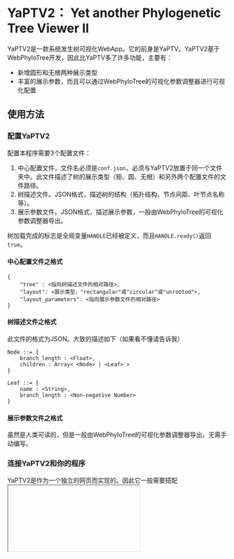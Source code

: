 # YaPTV2： Yet another Phylogenetic Tree Viewer II

YaPTV2是一款系统发生树可视化WebApp。它的前身是YaPTV。YaPTV2基于WebPhyloTree开发，因此比YaPTV多了许多功能，主要有：

* 新增圆形和无根两种展示类型
* 丰富的展示参数，而且可以通过WebPhyloTree的可视化参数调整器进行可视化配置


## 使用方法


### 配置YaPTV2

配置本程序需要3个配置文件：
1. 中心配置文件，文件名必须是`conf.json`，必须与YaPTV2放置于同一个文件夹中。此文件描述了树的展示类型（矩、圆、无根）和另外两个配置文件的文件路径。
2. 树描述文件。JSON格式，描述树的结构（拓扑结构、节点间距、叶节点名称等）。
3. 展示参数文件。JSON格式，描述展示参数，一般由WebPhyloTree的可视化参数调整器导出。

树加载完成的标志是全局变量`HANDLE`已经被定义，而且`HANDLE.ready()`返回`true`。


#### 中心配置文件之格式

```
{
    "tree" : <指向树描述文件的相对路径>,
    "layout": <展示类型，"rectangular"或"circular"或"unrooted">,
    "layout_parameters": <指向展示参数文件的相对路径>
}
```


#### 树描述文件之格式

此文件的格式为JSON。大致的描述如下（如果看不懂请告诉我）

```
Node ::= {
    branch_length : <Float>,
    children : Array< <Node> | <Leaf> >
}

Leaf ::= {
    name : <String>,
    branch_length : <Non-negative Number>
}
```


#### 展示参数文件之格式

虽然是人类可读的，但是一般由WebPhyloTree的可视化参数调整器导出，无需手动编写。


### 连接YaPTV2和你的程序

YaPTV2是作为一个独立的网页而实现的。因此它一般需要搭配<iframe>HTML元素使用。所有此类互动都通过调用绑定至全局变量`HANDLE`的对象的方法进行。


#### 控制选取的叶节点

```JavaScript
HANDLE.setSelection(Array<String> nameArray | Set<String> nameSet)
HANDLE.getSelection() : Set<String>
```


#### 控制展示区域

```
HANDLE.focus(float x, float y)
HANDLE.focusItem(String itemName)
```


#### 控制选区提交

```
HANDLE.setSubmitHandle(Procedure handle)
```
